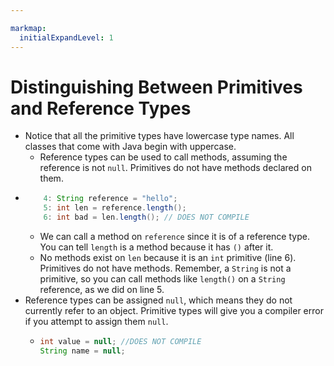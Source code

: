 ```yaml
---

markmap:
  initialExpandLevel: 1
---
```

# **Distinguishing Between Primitives and Reference Types**
- Notice that all the primitive types have lowercase type names. 
All classes that come with Java begin with uppercase.
  - Reference types can be used to call methods, assuming 
  the reference is not `null`. Primitives do not have
   methods declared on them.
- ```java
      4: String reference = "hello";
      5: int len = reference.length();
      6: int bad = len.length(); // DOES NOT COMPILE
  ```
  - We can call a method on `reference` since it is of a reference
  type. You can tell `length` is a method because it has `()` after it.
  - No methods exist on `len` because it is an `int` primitive (line 6). 
  Primitives do not have methods. Remember, a `String` is not a 
  primitive, so you can call methods like `length()` on a `String`
reference, as we did on line 5.
- Reference types can be assigned `null`, which means they do
not currently refer to an object. Primitive types will give you a
compiler error if you attempt to assign them `null`.
  - ```java
    int value = null; //DOES NOT COMPILE
    String name = null;
    ```
